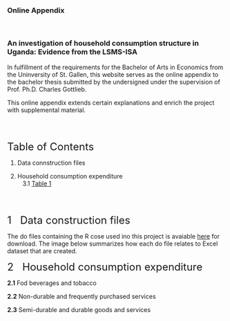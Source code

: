 ### Online Appendix 
<br /> 

### An investigation of household consumption structure in Uganda: Evidence from the LSMS-ISA

In fulfillment of the requirements for the Bachelor of Arts in Economics from the Uninversity of St. Gallen, this website serves as the online appendix to the bachelor thesis submitted by the undersigned under the supervision of Prof. Ph.D. Charles Gottlieb.


This online appendix extends certain explanations and enrich the project with supplemental material. 

<br>
<br>

<font size="5">Table of Contents</font>  <br>

1. Data connstruction files <br>


2. Household consumption expenditure <br>
&nbsp;&nbsp;&nbsp;3.1 [Table 1](#theory3.1)

<br>
<br>

<font size="5">1&nbsp;&nbsp; Data construction files</font> 

The do files containing the R cose used ino this project is avaiable [here](https://drive.switch.ch/index.php/s/2vcp5npHib4q01Y) for download. The image below summarizes how each do file relates to Excel dataset that are created.  <br>
  


<font size="5">2&nbsp;&nbsp; Household consumption expenditure</font> 

**2.1** Fod beverages and tobacco

**2.2** Non-durable and frequently purchased services

**2.3** Semi-durable and durable goods and services
